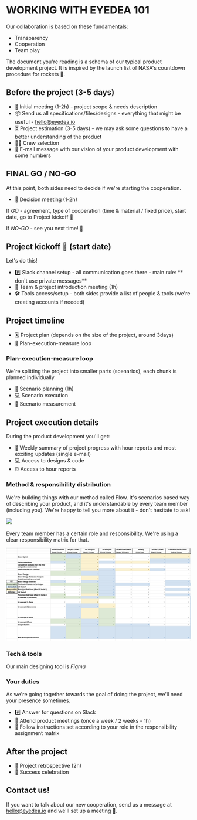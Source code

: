 # WORKING WITH EYEDEA 101 

Our collaboration is based on these fundamentals: 

- Transparency
- Cooperation
- Team play

The document you're reading is a schema of our typical product development project. It is inspired by the launch list of NASA's countdown procedure for rockets 🚀.

## Before the project (3-5 days)

- 📅  Initial meeting (1-2h) - project scope & needs description
- 📦  Send us all specifications/files/designs - everything that might be useful - hello@eyedea.io
- ⏳  Project estimation (3-5 days) -  we may ask some questions to have a better understanding of the product
- 🧑‍🚀  Crew selection 
- 📩  E-mail message with our vision of your product development with some numbers 


## FINAL GO / NO-GO

At this point, both sides need to decide if we're starting the cooperation. 

- 📅  Decision meeting (1-2h)

If *GO* - agreement, type of cooperation (time & material / fixed price), start date, go to Project kickoff 🚀

If *NO-GO* - see you next time! 👋


## Project kickoff 🚀 (start date)

Let's do this!

- #️⃣  Slack channel setup - all communication goes there - main rule: ** don't use private messages** 
- 📅  Team & project introduction meeting (1h)
- 🛠  Tools access/setup - both sides provide a list of people & tools (we're creating accounts if needed)


## Project timeline

- 🗓  Project plan (depends on the size of the project, around 3days)
- 🔁  Plan-execution-measure loop


### Plan-execution-measure loop

We're splitting the project into smaller parts (scenarios), each chunk is planned individually

- 📅  Scenario planning (1h)
- 💻  Scenario execution 
- 🔎  Scenario measurement


## Project execution details

During the product development you'll get: 

- 📩  Weekly summary of project progress with hour reports and most exciting updates (single e-mail)
- 💻  Access to designs & code
- ⏰  Access to hour reports


### Method & responsibility distribution

We're building things with our method called Flow. It's scenarios based way of describing your product, and it's understandable by every team member (including you). We're happy to tell you more about it - don't hesitate to ask!

![](https://flowplatform.io/figma-flow/static/example2-677cad21bb816415e9159814edff74af.png)

Every team member has a certain role and responsibility. We're using a clear responsibility matrix for that.

![](./matrix.png)


### Tech & tools

Our main designing tool is *Figma* 



### Your duties

As we're going together towards the goal of doing the project, we'll need your presence sometimes.

- #️⃣  Answer for questions on Slack
- 📅  Attend product meetings (once a week / 2 weeks - 1h)
- 🙋‍  Follow instructions set according to your role in the responsibility assignment matrix


## After the project

- 📅  Project retrospective (2h)
- 🍻  Success celebration 


## Contact us!

If you want to talk about our new cooperation, send us a message at hello@eyedea.io and we'll set up a meeting 🚀.
